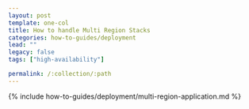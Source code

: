 ```yaml
---
layout: post
template: one-col
title: How to handle Multi Region Stacks
categories: how-to-guides/deployment
lead: ""
legacy: false
tags: ["high-availability"]

permalink: /:collection/:path
---
```

{% include how-to-guides/deployment/multi-region-application.md %}